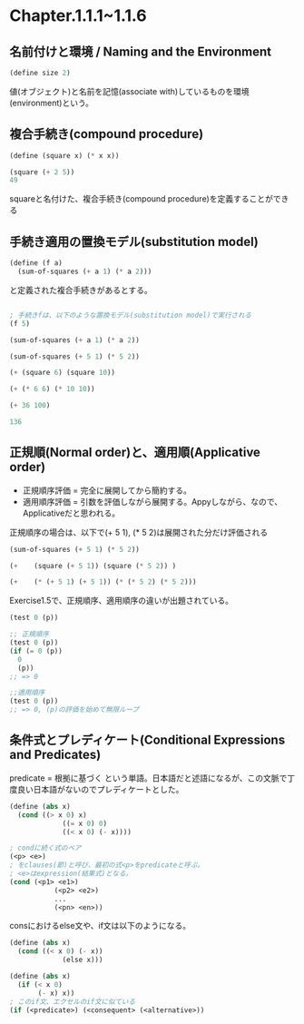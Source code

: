 # Chapter.1.1.1~1.1.6
## 名前付けと環境 / Naming and the Environment

```lisp
(define size 2)
```

値(オブジェクト)と名前を記憶(associate with)しているものを環境(environment)という。

## 複合手続き(compound procedure)

```lisp
(define (square x) (* x x))

(square (+ 2 5))
49
```

squareと名付けた、複合手続き(compound procedure)を定義することができる

## 手続き適用の置換モデル(substitution model)

```lisp
(define (f a)
  (sum-of-squares (+ a 1) (* a 2)))
```

と定義された複合手続きがあるとする。

```lisp

; 手続きfは、以下のような置換モデル(substitution model)で実行される
(f 5)

(sum-of-squares (+ a 1) (* a 2))

(sum-of-squares (+ 5 1) (* 5 2))

(+ (square 6) (square 10))

(+ (* 6 6) (* 10 10))

(+ 36 100)

136

```

## 正規順(Normal order)と、適用順(Applicative order)

* 正規順序評価 = 完全に展開してから簡約する。
* 適用順序評価 = 引数を評価しながら展開する。Appyしながら、なので、Applicativeだと思われる。

正規順序の場合は、以下で(+ 5 1), (* 5 2)は展開された分だけ評価される
```lisp
(sum-of-squares (+ 5 1) (* 5 2))

(+    (square (+ 5 1)) (square (* 5 2)) )

(+    (* (+ 5 1) (+ 5 1)) (* (* 5 2) (* 5 2)))
```

Exercise1.5で、正規順序、適用順序の違いが出題されている。
```lisp
(test 0 (p))

;; 正規順序
(test 0 (p))
(if (= 0 (p))
  0
  (p))
;; => 0

;;適用順序
(test 0 (p))
;; => 0, (p)の評価を始めて無限ループ
```



## 条件式とプレディケート(Conditional Expressions and Predicates)

predicate = 根拠に基づく
という単語。日本語だと述語になるが、この文脈で丁度良い日本語がないのでプレディケートとした。

```lisp 
(define (abs x) 
  (cond ((> x 0) x) 
             ((= x 0) 0)
             ((< x 0) (- x))))

; condに続く式のペア
(<p> <e>)
; をclauses(節)と呼び、最初の式<p>をpredicateと呼ぶ。
; <e>はexpression(結果式)となる。
(cond (<p1> <e1>)
           (<p2> <e2>)
           ...
           (<pn> <en>))
```

consにおけるelse文や、if文は以下のようになる。

```lisp
(define (abs x)
  (cond ((< x 0) (- x))
             (else x)))

(define (abs x) 
  (if (< x 0)
       (- x) x))
; このif文、エクセルのif文に似ている
(if (<predicate>) (<consequent> (<alternative>))
```



